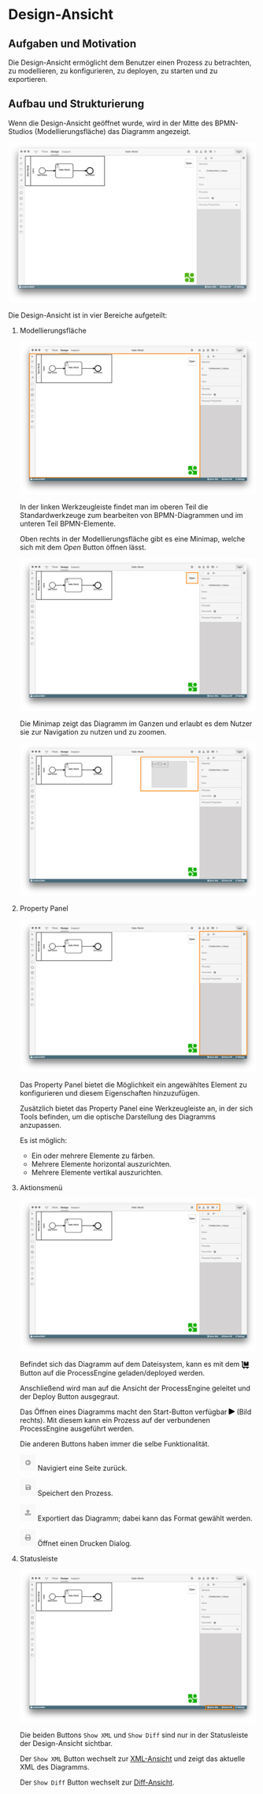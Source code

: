 # Design-Ansicht

## Aufgaben und Motivation

Die Design-Ansicht ermöglicht dem Benutzer einen Prozess zu betrachten,
zu modellieren, zu konfigurieren, zu deployen, zu starten und zu exportieren.

## Aufbau und Strukturierung

Wenn die Design-Ansicht geöffnet wurde, wird in der Mitte des BPMN-Studios
(Modellierungsfläche) das Diagramm angezeigt.

![Design-Ansicht](design-view.png)

Die Design-Ansicht ist in vier Bereiche aufgeteilt:

1. Modellierungsfläche

   ![Modellierungsfläche](design-view-modeler.png)

   In der linken Werkzeugleiste findet man im oberen Teil die Standardwerkzeuge
   zum bearbeiten von BPMN-Diagrammen und im unteren Teil BPMN-Elemente.

   Oben rechts in der Modellierungsfläche gibt es eine Minimap, welche sich
   mit dem _Open_ Button öffnen lässt.

   ![Minimap geschlossen](design-view-minimap-closed.png)

   Die Minimap zeigt das Diagramm im Ganzen und erlaubt es dem Nutzer sie zur
   Navigation zu nutzen und zu zoomen.

   ![Minimap geöffnet](design-view-minimap-opened.png)

2. Property Panel

   ![Property Panel](design-view-propertypanel.png)

   Das Property Panel bietet die Möglichkeit ein angewähltes Element
   zu konfigurieren und diesem Eigenschaften hinzuzufügen.

   Zusätzlich bietet das Property Panel eine Werkzeugleiste an, in der sich
   Tools befinden, um die optische Darstellung des Diagramms anzupassen.

   Es ist möglich:

   - Ein oder mehrere Elemente zu färben.
   - Mehrere Elemente horizontal auszurichten.
   - Mehrere Elemente vertikal auszurichten.

3. Aktionsmenü

   ![Menü](design-view-menu.png)

   Befindet sich das Diagramm auf dem Dateisystem, kann es mit dem
   <img src="icons/dolly-flatbed-solid.svg" width="15" height="15" align="center">
    Button auf die ProcessEngine geladen/deployed werden.

   Anschließend wird man auf die Ansicht der ProcessEngine geleitet und der
   Deploy Button ausgegraut.

   Das Öffnen eines Diagramms macht den Start-Button verfügbar
   <img src="icons/play-solid.svg" width="12" height="12">
   (Bild rechts). Mit diesem kann ein Prozess auf der verbundenen
   ProcessEngine ausgeführt werden.

   Die anderen Buttons haben immer die selbe Funktionalität.

   <img width="32" src="icons/back_icon.png"> Navigiert eine Seite zurück.
   
   <img width="32" src="icons/save_icon.png"> Speichert den Prozess.

   <img width="32" src="icons/export_icon.png"> Exportiert das Diagramm; dabei kann das Format gewählt werden.

   <img width="32" src="icons/print_icon.png"> Öffnet einen Drucken Dialog.

4. Statusleiste

   ![Statusleiste](design-view-xml-diff.png)

   Die beiden Buttons `Show XML` und `Show Diff` sind nur in der Statusleiste
   der Design-Ansicht sichtbar.

   Der `Show XML` Button wechselt zur [XML-Ansicht](../xml-view/xml-view.md)
   und zeigt das aktuelle XML des Diagramms.

   Der `Show Diff` Button wechselt zur [Diff-Ansicht](../diff-view/diff-view.md).
